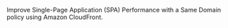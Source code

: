 Improve Single-Page Application (SPA) Performance with a Same Domain policy using Amazon CloudFront.
